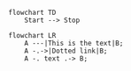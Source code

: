 ```mermaid
flowchart TD
    Start --> Stop
```

```mermaid
flowchart LR
    A ---|This is the text|B;
    A -.->|Dotted link|B;
    A -. text .-> B;
```
